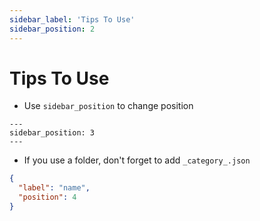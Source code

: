 ```yaml
---
sidebar_label: 'Tips To Use'
sidebar_position: 2
---
```


# Tips To Use

- Use `sidebar_position` to change position

```
---
sidebar_position: 3
---
```

- If you use a folder, don't forget to add `_category_.json`

```json
{
  "label": "name",
  "position": 4
}
```
